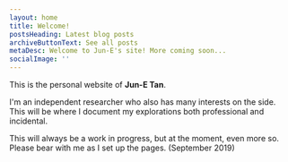 ```yaml
---
layout: home
title: Welcome!
postsHeading: Latest blog posts
archiveButtonText: See all posts
metaDesc: Welcome to Jun-E's site! More coming soon...
socialImage: ''
---
```

This is the personal website of **Jun-E Tan**. 

I'm an independent researcher who also has many interests on the side. This will be where I document my explorations both professional and incidental. 

This will always be a work in progress, but at the moment, even more so. Please bear with me as I set up the pages. (September 2019)

